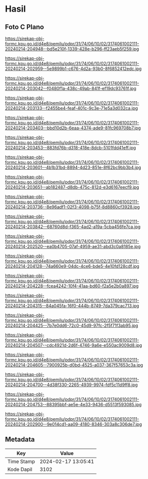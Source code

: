 # Hasil

## Foto C Plano

https://sirekap-obj-formc.kpu.go.id/d4e8/pemilu/pdpr/31/74/06/10/02/3174061002111-20240214-204948--bd5e210f-1339-428e-b296-ff23aeb5f259.jpg

https://sirekap-obj-formc.kpu.go.id/d4e8/pemilu/pdpr/31/74/06/10/02/3174061002111-20240214-202959--5e9899b1-c676-4d2a-93b0-8f6852412edc.jpg

https://sirekap-obj-formc.kpu.go.id/d4e8/pemilu/pdpr/31/74/06/10/02/3174061002111-20240214-203042--f0480f1a-438c-49ab-841f-ef19dc93761f.jpg

https://sirekap-obj-formc.kpu.go.id/d4e8/pemilu/pdpr/31/74/06/10/02/3174061002111-20240214-203133--f2455be4-feaf-401c-9c3e-71e5a3d032ca.jpg

https://sirekap-obj-formc.kpu.go.id/d4e8/pemilu/pdpr/31/74/06/10/02/3174061002111-20240214-203403--bbd10d2b-6eaa-4374-ade9-81fc969708b7.jpg

https://sirekap-obj-formc.kpu.go.id/d4e8/pemilu/pdpr/31/74/06/10/02/3174061002111-20240214-203453--883fd76b-d318-418e-8dcb-5101fdd41eff.jpg

https://sirekap-obj-formc.kpu.go.id/d4e8/pemilu/pdpr/31/74/06/10/02/3174061002111-20240214-203601--4b1b31bd-8894-4d23-851e-8f62bc9bb3b4.jpg

https://sirekap-obj-formc.kpu.go.id/d4e8/pemilu/pdpr/31/74/06/10/02/3174061002111-20240214-203651--ab182487-d8db-475c-812d-e3d6167eecf9.jpg

https://sirekap-obj-formc.kpu.go.id/d4e8/pemilu/pdpr/31/74/06/10/02/3174061002111-20240214-203736--8e96adf1-02f3-4098-b75f-8d8860cf3928.jpg

https://sirekap-obj-formc.kpu.go.id/d4e8/pemilu/pdpr/31/74/06/10/02/3174061002111-20240214-203842--68760d8d-f365-4ad2-a19a-5cba456fe7ca.jpg

https://sirekap-obj-formc.kpu.go.id/d4e8/pemilu/pdpr/31/74/06/10/02/3174061002111-20240214-202520--ea0b4705-07af-4959-ae31-abd3c0a8185e.jpg

https://sirekap-obj-formc.kpu.go.id/d4e8/pemilu/pdpr/31/74/06/10/02/3174061002111-20240214-204128--74a660e9-04dc-4ce6-bde5-4e10fd128cdf.jpg

https://sirekap-obj-formc.kpu.go.id/d4e8/pemilu/pdpr/31/74/06/10/02/3174061002111-20240214-204228--fcea4242-10f4-41aa-bd60-f2a5e2b0a897.jpg

https://sirekap-obj-formc.kpu.go.id/d4e8/pemilu/pdpr/31/74/06/10/02/3174061002111-20240214-204315--84a045fa-16f0-444b-8749-7da379cac713.jpg

https://sirekap-obj-formc.kpu.go.id/d4e8/pemilu/pdpr/31/74/06/10/02/3174061002111-20240214-204425--7b7e0dd6-72c0-45d9-97fc-2f5f71f3ab95.jpg

https://sirekap-obj-formc.kpu.go.id/d4e8/pemilu/pdpr/31/74/06/10/02/3174061002111-20240214-204507--cdc4921d-2d6f-4746-9a6e-e550ac9009d8.jpg

https://sirekap-obj-formc.kpu.go.id/d4e8/pemilu/pdpr/31/74/06/10/02/3174061002111-20240214-204605--7900925b-d0bd-4525-a037-367f57653c3a.jpg

https://sirekap-obj-formc.kpu.go.id/d4e8/pemilu/pdpr/31/74/06/10/02/3174061002111-20240214-204700--4d38f330-2265-4939-9974-fdf5c11d9ff8.jpg

https://sirekap-obj-formc.kpu.go.id/d4e8/pemilu/pdpr/31/74/06/10/02/3174061002111-20240214-204753--88395bbf-ae5e-4e33-9436-d5513f593085.jpg

https://sirekap-obj-formc.kpu.go.id/d4e8/pemilu/pdpr/31/74/06/10/02/3174061002111-20240214-202900--9e014cd1-aa09-4180-8346-303a8c306de7.jpg


## Metadata

| Key        | Value               |
| ---------- | ------------------- |
| Time Stamp | 2024-02-17 13:05:41 |
| Kode Dapil | 3102                |



